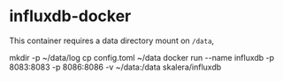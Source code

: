 influxdb-docker
===============

This container requires a data directory mount on `/data`,

mkdir -p ~/data/log
cp config.toml ~/data
docker run --name influxdb -p 8083:8083 -p 8086:8086 -v ~/data:/data skalera/influxdb
